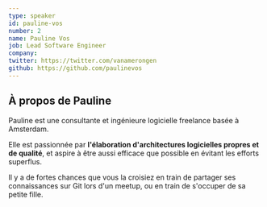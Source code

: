 ```yaml
---
type: speaker
id: pauline-vos
number: 2
name: Pauline Vos
job: Lead Software Engineer
company:
twitter: https://twitter.com/vanamerongen
github: https://github.com/paulinevos
---
```


## À propos de Pauline

Pauline est une consultante et ingénieure logicielle freelance basée à Amsterdam.

Elle est passionnée par **l'élaboration d'architectures logicielles propres et de qualité**, et aspire à être aussi efficace que possible en évitant les efforts superflus.

Il y a de fortes chances que vous la croisiez en train de partager ses connaissances sur Git lors d'un meetup, ou en train de s'occuper de sa petite fille.